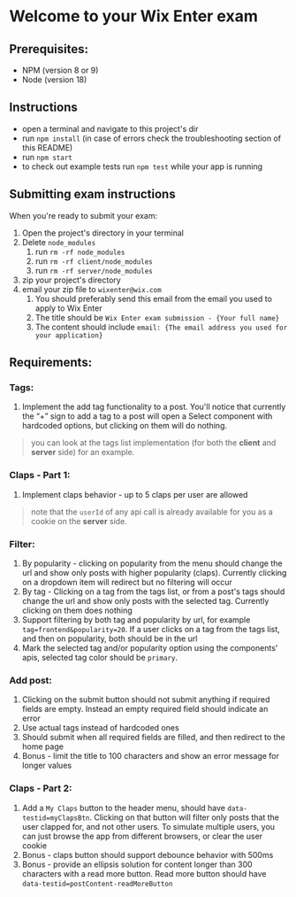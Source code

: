 # Welcome to your Wix Enter exam

## Prerequisites:
- NPM (version 8 or 9)
- Node (version 18)

## Instructions
- open a terminal and navigate to this project's dir
- run `npm install` (in case of errors check the troubleshooting section of this README)
- run `npm start`
- to check out example tests run `npm test` while your app is running

## Submitting exam instructions
When you're ready to submit your exam:
1. Open the project's directory in your terminal
2. Delete `node_modules`
   1. run `rm -rf node_modules`
   2. run `rm -rf client/node_modules`
   3. run `rm -rf server/node_modules`
3. zip your project's directory
4. email your zip file to `wixenter@wix.com`
   1. You should preferably send this email from the email you used to apply to Wix Enter
   2. The title should be `Wix Enter exam submission - {Your full name}`
   3. The content should include `email: {The email address you used for your application}`

## Requirements:

### Tags:

1. Implement the add tag functionality to a post. You'll notice that currently the “+” sign to add a tag to a post will open a Select component with hardcoded options, but clicking on them will do nothing. 
> you can look at the tags list implementation (for both the **client** and **server** side) for an example. 

### Claps - Part 1:
1. Implement claps behavior - up to 5 claps per user are allowed
> note that the `userId` of any api call is already available for you as a cookie on the **server** side.

### Filter:

1. By popularity - clicking on popularity from the menu should change the url and show only posts with higher popularity (claps). Currently clicking on a dropdown item will redirect but no filtering will occur
2. By tag - Clicking on a tag from the tags list, or from a post's tags should change the url and show only posts with the selected tag. Currently clicking on them does nothing
3. Support filtering by both tag and popularity by url, for example `tag=frontend&popularity=20`. If a user clicks on a tag from the tags list, and then on popularity, both should be in the url
4. Mark the selected tag and/or popularity option using the components' apis, selected tag color should be `primary`.

### Add post:

1. Clicking on the submit button should not submit anything if required fields are empty. Instead an empty required field should indicate an error
2. Use actual tags instead of hardcoded ones
3. Should submit when all required fields are filled, and then redirect to the home page
4. Bonus - limit the title to 100 characters and show an error message for longer values

### Claps - Part 2:

1. Add a `My Claps` button to the header menu, should have `data-testid=myClapsBtn`. Clicking on that button will filter only posts that the user clapped for, and not other users. To simulate multiple users, you can just browse the app from different browsers, or clear the user cookie
2. Bonus - claps button should support debounce behavior with 500ms
3. Bonus - provide an ellipsis solution for content longer than 300 characters with a read more button. Read more button should have `data-testid=postContent-readMoreButton`
